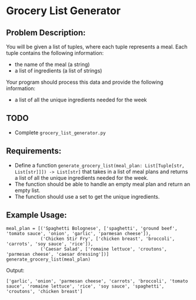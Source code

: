 # Grocery List Generator

## Problem Description:
You will be given a list of tuples, where each tuple represents a meal. Each tuple contains the following information:
- the name of the meal (a string)
- a list of ingredients (a list of strings)

Your program should process this data and provide the following information:
- a list of all the unique ingredients needed for the week

## TODO

- Complete `grocery_list_generator.py`

## Requirements:
- Define a function `generate_grocery_list(meal_plan: List[Tuple[str, List[str]]]) -> List[str]` that takes in a list of meal plans and returns a list of all the unique ingredients needed for the week.
- The function should be able to handle an empty meal plan and return an empty list.
- The function should use a set to get the unique ingredients.

## Example Usage:
```
meal_plan = [('Spaghetti Bolognese', ['spaghetti', 'ground beef', 'tomato sauce', 'onion', 'garlic', 'parmesan cheese']),
             ('Chicken Stir Fry', ['chicken breast', 'broccoli', 'carrots', 'soy sauce', 'rice']),
             ('Caesar Salad', ['romaine lettuce', 'croutons', 'parmesan cheese', 'caesar dressing'])]
generate_grocery_list(meal_plan)
```
Output:
```
['garlic', 'onion', 'parmesan cheese', 'carrots', 'broccoli', 'tomato sauce', 'romaine lettuce', 'rice', 'soy sauce', 'spaghetti', 'croutons', 'chicken breast']
```

